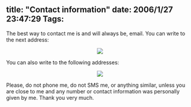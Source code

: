 title: "Contact information"
date: 2006/1/27 23:47:29
Tags: 
---
<p>The best way to contact me is and will always be, email. You can write to the next address:
</p>
<p align="center"><img src="http://damog.net/files/misc/mail1.png"/></p>
<p>
You can also write to the following addresses:
</p>
<p align="center"><img src="http://damog.net/files/misc/mail2.png"/></p>
<p>
Please, do not phone me, do not SMS me, or anything similar, unless you are close to me and any number or contact information was personally given by me. Thank you very much. </p>

